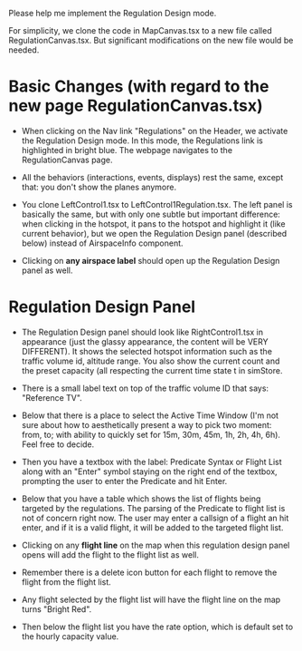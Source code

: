 Please help me implement the Regulation Design mode.

For simplicity, we clone the code in MapCanvas.tsx to a new file called RegulationCanvas.tsx. But significant modifications on the new file would be needed.

# Basic Changes (with regard to the new page RegulationCanvas.tsx)
- When clicking on the Nav link "Regulations" on the Header, we activate the Regulation Design mode. In this mode, the Regulations link is highlighted in bright blue. The webpage navigates to the RegulationCanvas page.

- All the behaviors (interactions, events, displays) rest the same, except that: you don't show the planes anymore.

- You clone LeftControl1.tsx to LeftControl1Regulation.tsx. The left panel is basically the same, but with only one subtle but important difference: when clicking in the hotspot, it pans to the hotspot and highlight it (like current behavior), but we open the Regulation Design panel (described below) instead of AirspaceInfo component.

- Clicking on **any airspace label** should open up the Regulation Design panel as well.

# Regulation Design Panel

- The Regulation Design panel should look like RightControl1.tsx in appearance (just the glassy appearance, the content will be VERY DIFFERENT). It shows the selected hotspot information such as the traffic volume id, altitude range. You also show the current count and the preset capacity (all respecting the current time state t in simStore.

- There is a small label text on top of the traffic volume ID that says: "Reference TV".

- Below that there is a place to select the Active Time Window (I'm not sure about how to aesthetically present a way to pick two moment: from, to; with ability to quickly set for 15m, 30m, 45m, 1h, 2h, 4h, 6h). Feel free to decide.

- Then you have a textbox with the label: Predicate Syntax or Flight List along with an "Enter" symbol staying on the right end of the textbox, prompting the user to enter the Predicate and hit Enter.

- Below that you have a table which shows the list of flights being targeted by the regulations. The parsing of the Predicate to flight list is not of concern right now. The user may enter a callsign of a flight an hit enter, and if it is a valid flight, it will be added to the targeted flight list.

- Clicking on any **flight line** on the map when this regulation design panel opens will add the flight to the flight list as well. 

- Remember there is a delete icon button for each flight to remove the flight from the flight list.

- Any flight selected by the flight list will have the flight line on the map turns "Bright Red".

- Then below the flight list you have the rate option, which is default set to the hourly capacity value.